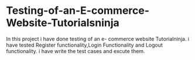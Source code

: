 # Testing-of-an-E-commerce-Website-Tutorialsninja
In this project i have done testing of an e- commerce website Tutorialninja. i have tested Register functionality,Login Functionality and Logout functionality. i have write the test cases and excute them. 
